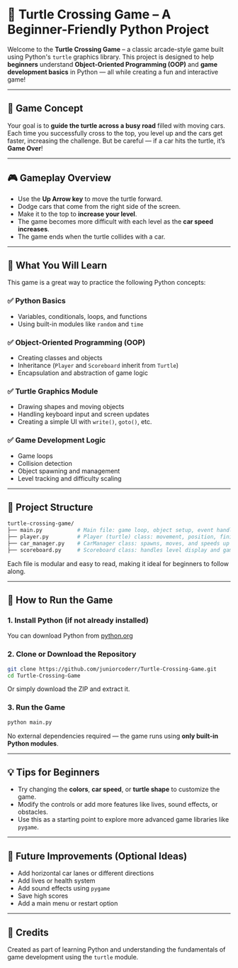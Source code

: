 # 🐢 Turtle Crossing Game – A Beginner-Friendly Python Project

Welcome to the **Turtle Crossing Game** – a classic arcade-style game built using Python's `turtle` graphics library. This project is designed to help **beginners** understand **Object-Oriented Programming (OOP)** and **game development basics** in Python — all while creating a fun and interactive game!

---

## 🎯 Game Concept

Your goal is to **guide the turtle across a busy road** filled with moving cars. Each time you successfully cross to the top, you level up and the cars get faster, increasing the challenge. But be careful — if a car hits the turtle, it’s **Game Over**!

---

## 🎮 Gameplay Overview

- Use the **Up Arrow key** to move the turtle forward.
- Dodge cars that come from the right side of the screen.
- Make it to the top to **increase your level**.
- The game becomes more difficult with each level as the **car speed increases**.
- The game ends when the turtle collides with a car.

---

## 🧠 What You Will Learn

This game is a great way to practice the following Python concepts:

### ✅ Python Basics
- Variables, conditionals, loops, and functions  
- Using built-in modules like `random` and `time`

### ✅ Object-Oriented Programming (OOP)
- Creating classes and objects  
- Inheritance (`Player` and `Scoreboard` inherit from `Turtle`)  
- Encapsulation and abstraction of game logic

### ✅ Turtle Graphics Module
- Drawing shapes and moving objects  
- Handling keyboard input and screen updates  
- Creating a simple UI with `write()`, `goto()`, etc.

### ✅ Game Development Logic
- Game loops  
- Collision detection  
- Object spawning and management  
- Level tracking and difficulty scaling

---

## 📁 Project Structure

```bash
turtle-crossing-game/
├── main.py           # Main file: game loop, object setup, event handling
├── player.py         # Player (turtle) class: movement, position, finish detection
├── car_manager.py    # CarManager class: spawns, moves, and speeds up cars
├── scoreboard.py     # Scoreboard class: handles level display and game over message
```

Each file is modular and easy to read, making it ideal for beginners to follow along.

---

## 🔧 How to Run the Game

### 1. Install Python (if not already installed)

You can download Python from [python.org](https://www.python.org/downloads/)

### 2. Clone or Download the Repository

```bash
git clone https://github.com/juniorcoderr/Turtle-Crossing-Game.git
cd Turtle-Crossing-Game
```

Or simply download the ZIP and extract it.

### 3. Run the Game

```bash
python main.py
```

No external dependencies required — the game runs using **only built-in Python modules**.

---

## 💡 Tips for Beginners

- Try changing the **colors**, **car speed**, or **turtle shape** to customize the game.
- Modify the controls or add more features like lives, sound effects, or obstacles.
- Use this as a starting point to explore more advanced game libraries like `pygame`.

---

## 📌 Future Improvements (Optional Ideas)

- Add horizontal car lanes or different directions  
- Add lives or health system  
- Add sound effects using `pygame`  
- Save high scores  
- Add a main menu or restart option

---

## 🙌 Credits

Created as part of learning Python and understanding the fundamentals of game development using the `turtle` module.
